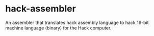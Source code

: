 # hack-assembler
An assembler that translates hack assembly language to hack 16-bit machine language (binary) for the Hack computer.

